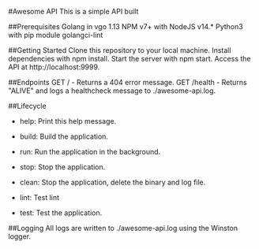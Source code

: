 #Awesome API
This is a simple API built

##Prerequisites
Golang in vgo 1.13
NPM v7+ with NodeJS v14.*
Python3 with pip module
golangci-lint

##Getting Started
Clone this repository to your local machine.
Install dependencies with npm install.
Start the server with npm start.
Access the API at http://localhost:9999.

##Endpoints
GET / - Returns a 404 error message.
GET /health - Returns "ALIVE" and logs a healthcheck message to ./awesome-api.log.

##Lifecycle
- help: Print this help message.
- build: Build the application.
- run: Run the application in the background.
- stop: Stop the application.
- clean: Stop the application, delete the binary and log file.
- lint: Test lint

- test: Test the application.

##Logging
All logs are written to ./awesome-api.log using the Winston logger.
